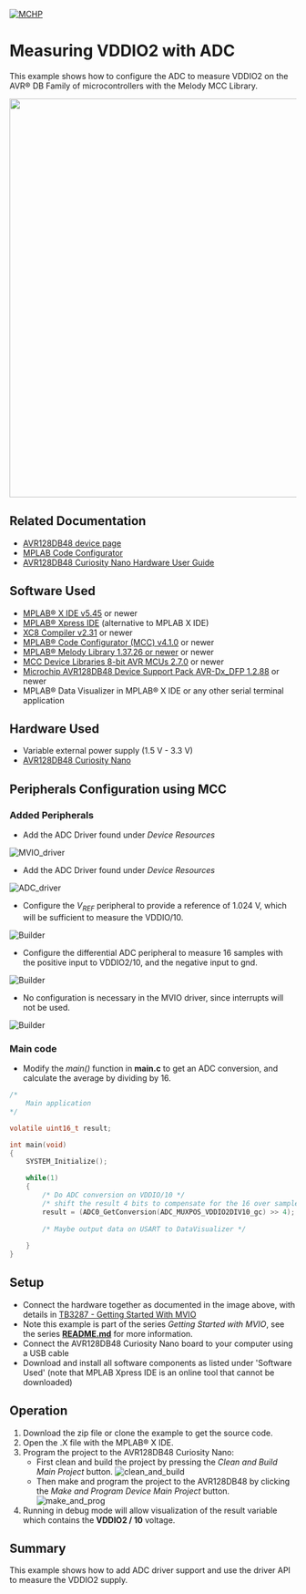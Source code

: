 <!-- Please do not change this logo with link -->
[![MCHP](images/microchip.png)](https://www.microchip.com)

# Measuring VDDIO2 with ADC
This example shows how to configure the ADC to measure VDDIO2 on the AVR® DB Family of microcontrollers with the Melody MCC Library.

<p>
	<img width=700px height=auto src="images/AVR128DB48_CNANO_HDW_MOD.png">
</p>

## Related Documentation

- [AVR128DB48 device page](https://www.microchip.com/wwwproducts/en/AVR128DB48)
- [MPLAB Code Configurator](https://www.microchip.com/en-us/development-tools-tools-and-software/embedded-software-center/mplab-code-configurator)
- [AVR128DB48 Curiosity Nano Hardware User Guide](https://www.microchip.com/DevelopmentTools/ProductDetails/PartNO/EV35L43A)


## Software Used

- [MPLAB® X IDE v5.45](https://www.microchip.com/mplab/mplab-x-ide) or newer
- [MPLAB® Xpress IDE](https://www.microchip.com/xpress) (alternative to MPLAB X IDE)
- [XC8 Compiler v2.31](https://www.microchip.com/mplab/compilers) or newer
- [MPLAB® Code Configurator (MCC) v4.1.0](https://www.microchip.com/mplab/mplab-code-configurator) or newer
- [MPLAB® Melody Library 1.37.26 or newer](https://www.microchip.com/mplab/mplab-code-configurator) or newer
- [MCC Device Libraries 8-bit AVR MCUs 2.7.0](https://www.microchip.com/mplab/mplab-code-configurator) or newer
- [Microchip AVR128DB48 Device Support Pack AVR-Dx_DFP 1.2.88](https://packs.download.microchip.com/) or newer
-  MPLAB® Data Visualizer in MPLAB® X IDE or any other serial terminal application


## Hardware Used

- Variable external power supply (1.5 V - 3.3 V)
- [AVR128DB48 Curiosity Nano](https://www.microchip.com/DevelopmentTools/ProductDetails/PartNO/EV35L43A)

## Peripherals Configuration using MCC

### Added Peripherals

- Add the ADC Driver found under *Device Resources*

![MVIO_driver](images/MCC_Melody_adding_MVIO_driver.png)

- Add the ADC Driver found under *Device Resources*

![ADC_driver](images/MCC_Melody_adding_ADC_driver.png)

- Configure the *V<sub>REF</sub>* peripheral to provide a reference of 1.024 V, which will be sufficient to measure the VDDIO/10. 

![Builder](images/MCC_Melody_adding_VREF_config.png)

- Configure the differential ADC peripheral to measure 16 samples with the positive input to VDDIO2/10, and the negative input to gnd.

![Builder](images/MCC_Melody_adding_ADC_config.png)

- No configuration is necessary in the MVIO driver, since interrupts will not be used.

![Builder](images/MCC_Melody_mvio.png)


### Main code

- Modify the *main()* function in **main.c** to get an ADC conversion, and calculate the average by dividing by 16.

```c
/*
    Main application
*/

volatile uint16_t result;

int main(void)
{
    SYSTEM_Initialize();

    while(1)
    {
        /* Do ADC conversion on VDDIO/10 */
        /* shift the result 4 bits to compensate for the 16 over samples*/
        result = (ADC0_GetConversion(ADC_MUXPOS_VDDIO2DIV10_gc) >> 4);
        
        /* Maybe output data on USART to DataVisualizer */
        
    }    
}
```

## Setup

- Connect the hardware together as documented in the image above, with details in [TB3287 - Getting Started With MVIO](https://microchip.com/DS90003287)
- Note this example is part of the series *Getting Started with MVIO*, see the series  [**README.md**](../README.md) for more information.
- Connect the AVR128DB48 Curiosity Nano board to your computer using a USB cable
- Download and install all software components as listed under 'Software Used' (note that MPLAB Xpress IDE is an online tool that cannot be downloaded)


## Operation

1. Download the zip file or clone the example to get the source code.
2. Open the .X file with the MPLAB® X IDE.
3. Program the project to the AVR128DB48 Curiosity Nano: 
	- First clean and build the project by pressing the *Clean and Build Main Project* button.
	![clean_and_build](images/clean_and_build.png)
	- Then make and program the project to the AVR128DB48 by clicking the *Make and Program Device Main Project* button.
	![make_and_prog](images/make_and_prog.png)
4. Running in debug mode will allow visualization of the result variable which contains the **VDDIO2 / 10** voltage.

## Summary

This example shows how to add ADC driver support and use the driver API to measure the VDDIO2 supply.
